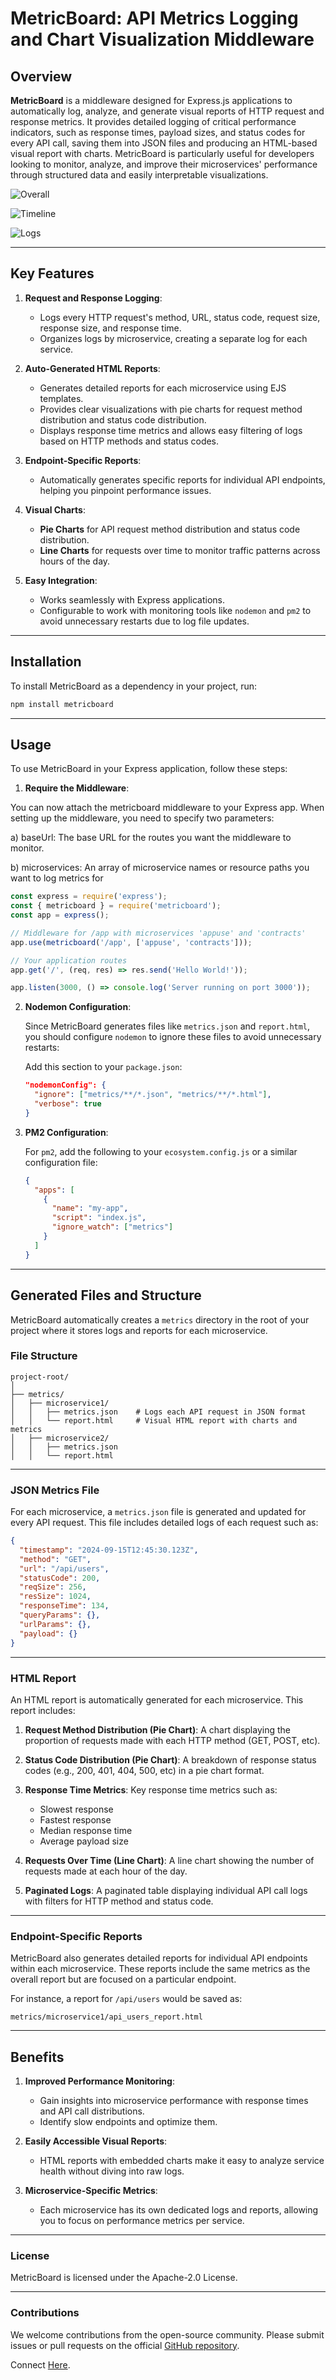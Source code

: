 
# MetricBoard: API Metrics Logging and Chart Visualization Middleware

## Overview

**MetricBoard** is a middleware designed for Express.js applications to automatically log, analyze, and generate visual reports of HTTP request and response metrics. It provides detailed logging of critical performance indicators, such as response times, payload sizes, and status codes for every API call, saving them into JSON files and producing an HTML-based visual report with charts. MetricBoard is particularly useful for developers looking to monitor, analyze, and improve their microservices' performance through structured data and easily interpretable visualizations.

   ![Overall](https://raw.githubusercontent.com/sanchit0496/metricboard/6e1b8c3a33a19e58f911cb7cb0c882bf3cfc1a91/assets/overall.png)  

![Timeline](https://raw.githubusercontent.com/sanchit0496/metricboard/6e1b8c3a33a19e58f911cb7cb0c882bf3cfc1a91/assets/timeline.png)


![Logs](https://raw.githubusercontent.com/sanchit0496/metricboard/6e1b8c3a33a19e58f911cb7cb0c882bf3cfc1a91/assets/logs.png)

---

## Key Features

1. **Request and Response Logging**:
   - Logs every HTTP request's method, URL, status code, request size, response size, and response time.
   - Organizes logs by microservice, creating a separate log for each service.

2. **Auto-Generated HTML Reports**:
   - Generates detailed reports for each microservice using EJS templates.
   - Provides clear visualizations with pie charts for request method distribution and status code distribution.
   - Displays response time metrics and allows easy filtering of logs based on HTTP methods and status codes.

3. **Endpoint-Specific Reports**:
   - Automatically generates specific reports for individual API endpoints, helping you pinpoint performance issues.

4. **Visual Charts**:
   - **Pie Charts** for API request method distribution and status code distribution.
   - **Line Charts** for requests over time to monitor traffic patterns across hours of the day.

5. **Easy Integration**:
   - Works seamlessly with Express applications.
   - Configurable to work with monitoring tools like `nodemon` and `pm2` to avoid unnecessary restarts due to log file updates.

---

## Installation

To install MetricBoard as a dependency in your project, run:

```bash
npm install metricboard
```

---

## Usage

To use MetricBoard in your Express application, follow these steps:

1. **Require the Middleware**:

You can now attach the metricboard middleware to your Express app. When setting up the middleware, you need to specify two parameters:

a) baseUrl: The base URL for the routes you want the middleware to monitor. 

b) microservices: An array of microservice names or resource paths you want to log metrics for

   ```js
   const express = require('express');
   const { metricboard } = require('metricboard');
   const app = express();

   // Middleware for /app with microservices 'appuse' and 'contracts'
   app.use(metricboard('/app', ['appuse', 'contracts']));

   // Your application routes
   app.get('/', (req, res) => res.send('Hello World!'));

   app.listen(3000, () => console.log('Server running on port 3000'));
   ```

2. **Nodemon Configuration**:

   Since MetricBoard generates files like `metrics.json` and `report.html`, you should configure `nodemon` to ignore these files to avoid unnecessary restarts:

   Add this section to your `package.json`:
   ```json
   "nodemonConfig": {
     "ignore": ["metrics/**/*.json", "metrics/**/*.html"],
     "verbose": true
   }
   ```

3. **PM2 Configuration**:

   For `pm2`, add the following to your `ecosystem.config.js` or a similar configuration file:

   ```json
   {
     "apps": [
       {
         "name": "my-app",
         "script": "index.js",
         "ignore_watch": ["metrics"]
       }
     ]
   }
   ```

---

## Generated Files and Structure

MetricBoard automatically creates a `metrics` directory in the root of your project where it stores logs and reports for each microservice.

### File Structure

```
project-root/
│
├── metrics/
│   ├── microservice1/
│   │   ├── metrics.json    # Logs each API request in JSON format
│   │   └── report.html     # Visual HTML report with charts and metrics
│   ├── microservice2/
│   │   ├── metrics.json
│   │   └── report.html
```

---

### JSON Metrics File

For each microservice, a `metrics.json` file is generated and updated for every API request. This file includes detailed logs of each request such as:

```json
{
  "timestamp": "2024-09-15T12:45:30.123Z",
  "method": "GET",
  "url": "/api/users",
  "statusCode": 200,
  "reqSize": 256,
  "resSize": 1024,
  "responseTime": 134,
  "queryParams": {},
  "urlParams": {},
  "payload": {}
}
```

---

### HTML Report

An HTML report is automatically generated for each microservice. This report includes:

1. **Request Method Distribution (Pie Chart)**:
   A chart displaying the proportion of requests made with each HTTP method (GET, POST, etc).

2. **Status Code Distribution (Pie Chart)**:
   A breakdown of response status codes (e.g., 200, 401, 404, 500, etc) in a pie chart format.


3. **Response Time Metrics**:
   Key response time metrics such as:
   - Slowest response
   - Fastest response
   - Median response time
   - Average payload size

4. **Requests Over Time (Line Chart)**:
   A line chart showing the number of requests made at each hour of the day.


5. **Paginated Logs**:
   A paginated table displaying individual API call logs with filters for HTTP method and status code.

---

### Endpoint-Specific Reports

MetricBoard also generates detailed reports for individual API endpoints within each microservice. These reports include the same metrics as the overall report but are focused on a particular endpoint.

For instance, a report for `/api/users` would be saved as:

```
metrics/microservice1/api_users_report.html
```
---

## Benefits

1. **Improved Performance Monitoring**:
   - Gain insights into microservice performance with response times and API call distributions.
   - Identify slow endpoints and optimize them.
   
2. **Easily Accessible Visual Reports**:
   - HTML reports with embedded charts make it easy to analyze service health without diving into raw logs.
   
3. **Microservice-Specific Metrics**:
   - Each microservice has its own dedicated logs and reports, allowing you to focus on performance metrics per service.

---

### License

MetricBoard is licensed under the Apache-2.0 License.

---

### Contributions

We welcome contributions from the open-source community. Please submit issues or pull requests on the official [GitHub repository](https://github.com/sanchit0496/metricboard).

Connect [Here](https://www.linkedin.com/in/sanchit0496/).